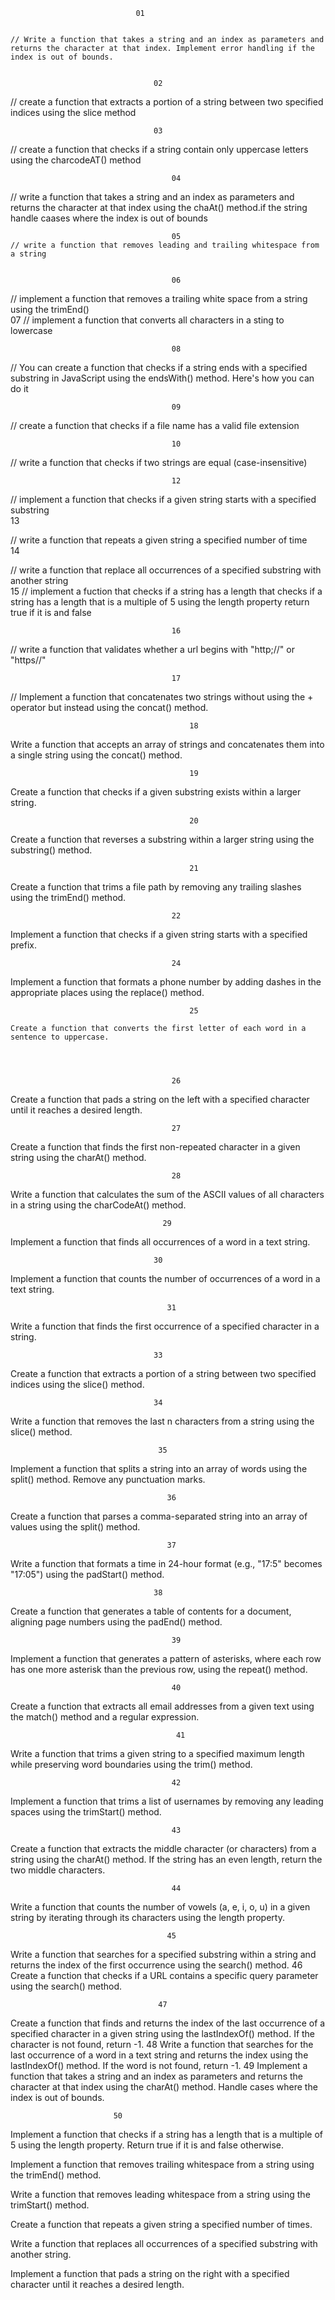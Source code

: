                                 01


    // Write a function that takes a string and an index as parameters and returns the character at that index. Implement error handling if the index is out of bounds.


                                    02


   //  create a function that extracts a portion of a string between two specified indices using the slice method



                                    03
 // create a function that checks if a string contain only uppercase letters using the charcodeAT() method


                                        04
// write a function that takes a string and an index as parameters and returns the character at that index  using the chaAt() method.if the string handle caases where the index is out of bounds



                                        05
    // write a function that removes leading and trailing whitespace from a string


                                        06
 // implement a function that removes a trailing white space from a string using the trimEnd()                                    
                                        07
// implement a function that converts all characters  in a sting to lowercase



                                        08

   
//  You can create a function that checks if a string ends with a specified substring in JavaScript using the endsWith() method. Here's how you can do it


                                        09



  // create a function that checks if a file name has a valid file extension



                                        10           
   // write a function that checks if two strings are equal (case-insensitive)                                     

                                        12

// implement a function that checks if a given string starts with a specified substring                                      
                                        13

 // write a function that repeats a given string a specified number of time                                       
                                        14

  // write a function that replace all occurrences of a specified substring with another string                                      
                                        15
   // implement a fuction that checks if a string has a length that checks if a string has a length that  is a multiple of 5 using the length property return true if it is  and false 


                                        16
// write a function that validates whether a url begins with "http;//" or "https//"


                                        17
 
// Implement a function that concatenates two strings without using the + operator but instead using the concat() method.                                       


                                            18
                                            
Write a function that accepts an array of strings and concatenates them into a single string using the concat() method.



                                            19
                                            
Create a function that checks if a given substring exists within a larger string.


                                            20
                                            
Create a function that reverses a substring within a larger string using the substring() method.


                                            21
 
Create a function that trims a file path by removing any trailing slashes using the trimEnd() method.                                           

                                        22
                                        
Implement a function that checks if a given string starts with a specified prefix.



                                        24

   Implement a function that formats a phone number by adding dashes in the appropriate places using the replace() method.                                     

                                            25

    Create a function that converts the first letter of each word in a sentence to uppercase.




                                        26  
 Create a function that pads a string on the left with a specified character until it reaches a desired length.           


                                        27
                                        
Create a function that finds the first non-repeated character in a given string using the charAt() method.
                               

                                        28
Write a function that calculates the sum of the ASCII values of all characters in a string using the charCodeAt() method.


                                      29
                                      
Implement a function that finds all occurrences of a word in a text string.


                                    30
                                    
Implement a function that counts the number of occurrences of a word in a text string.

                                            
                                       31
 
Write a function that finds the first occurrence of a specified character in a string.                                      


                                    33
 Create a function that extracts a portion of a string between two specified indices using the slice() method.


                                    34
Write a function that removes the last n characters from a string using the slice() method.       



                                     35 


Implement a function that splits a string into an array of words using the split() method. Remove any punctuation marks.                           

                                       36
 
Create a function that parses a comma-separated string into an array of values using the split() method.                                      


                                       37
 Write a function that formats a time in 24-hour format (e.g., "17:5" becomes "17:05") using the padStart() method.                                      


                                    38


 Create a function that generates a table of contents for a document, aligning page numbers using the padEnd() method.            


                                        39
 Implement a function that generates a pattern of asterisks, where each row has one more asterisk than the previous row, using the repeat() method. 



                                        40

Create a function that extracts all email addresses from a given text using the match() method and a regular expression.                                                                                                     

                                         41

 Write a function that trims a given string to a specified maximum length while preserving word boundaries using the trim() method.                                      

                                        42


 
Implement a function that trims a list of usernames by removing any leading spaces using the trimStart() method.



                                        43


Create a function that extracts the middle character (or characters) from a string using the charAt() method. If the string has an even length, return the two middle characters.
           


                                        44
Write a function that counts the number of vowels (a, e, i, o, u) in a given string by iterating through its characters using the length property.    


                                       45

Write a function that searches for a specified substring within a string and returns the index of the first occurrence using the search() method.
                                      46
Create a function that checks if a URL contains a specific query parameter using the search() method.


                                     47
Create a function that finds and returns the index of the last occurrence of a specified character in a given string using the lastIndexOf() method. If the character is not found, return -1.
                                     48
Write a function that searches for the last occurrence of a word in a text string and returns the index using the lastIndexOf() method. If the word is not found, return -1.
                                   49
Implement a function that takes a string and an index as parameters and returns the character at that index using the charAt() method. Handle cases where the index is out of bounds.

                           50
Implement a function that checks if a string has a length that is a multiple of 5 using the length property. Return true if it is and false otherwise.                                     







































Implement a function that removes trailing whitespace from a string using the trimEnd() method.


Write a function that removes leading whitespace from a string using the trimStart() method.


Create a function that repeats a given string a specified number of times.



Write a function that replaces all occurrences of a specified substring with another string.







Implement a function that pads a string on the right with a specified character until it reaches a desired length.




